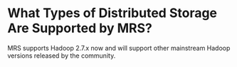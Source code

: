 # What Types of Distributed Storage Are Supported by MRS?<a name="EN-US_TOPIC_0125375980"></a>

MRS supports Hadoop  2.7.x  now and will support other mainstream Hadoop versions released by the community.

